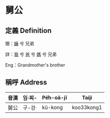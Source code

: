 # 舅公
## 定義 Definition
簡：[嫲](member9.md) 兮 兄弟

詳：[我](member1.md) 兮 [爸](member2.md) 兮 [媽](member9.md) 兮 兄弟

Eng：Grandmother's brother

## 稱呼 Address

音漢 | 임·찌- | Pe̍͘h-oā-jī | Taiji
--- | --- | --- | --- 
舅公 | 구-겅· | kū-kong | koo33kong1 
